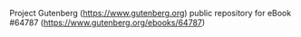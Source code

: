 Project Gutenberg (https://www.gutenberg.org) public repository for
eBook #64787 (https://www.gutenberg.org/ebooks/64787)
